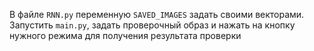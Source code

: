 В файле `RNN.py` переменную `SAVED_IMAGES` задать своими векторами. Запустить `main.py`, задать проверочный образ и нажать на кнопку нужного режима для получения результата проверки
